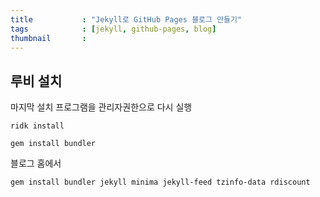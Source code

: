 ```yaml
---
title           : "Jekyll로 GitHub Pages 블로그 만들기"
tags            : [jekyll, github-pages, blog]
thumbnail       : 
---
```


## 루비 설치

[](https://rubyinstaller.org/downloads/)

마지막 설치 프로그램을 관리자권한으로 다시 실행
```
ridk install
```

```
gem install bundler
```

블로그 홈에서
```
gem install bundler jekyll minima jekyll-feed tzinfo-data rdiscount
```
